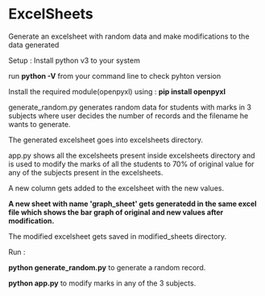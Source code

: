# ExcelSheets
Generate an excelsheet with random data and make modifications to the data generated

Setup :
Install python v3 to your system

run **python -V** from your command line to check pyhton version

Install the required module(openpyxl) using : **pip install openpyxl**

generate_random.py generates random data for students with marks in 3 subjects where user decides the number of records and the filename he wants to generate.

The generated excelsheet goes into excelsheets directory.

app.py shows all the excelsheets present inside excelsheets directory and is used to modify the marks of all the students to 70% of original value for any of the subjects present in the excelsheets.

A new column gets added to the excelsheet with the new values.

**A new sheet with name 'graph_sheet' gets generatedd in the same excel file which shows the bar graph of original and new values after modification.**

The modified excelsheet gets saved in modified_sheets directory.

Run :

**python generate_random.py** to generate a random record.

**python app.py** to modify marks in any of the 3 subjects.

